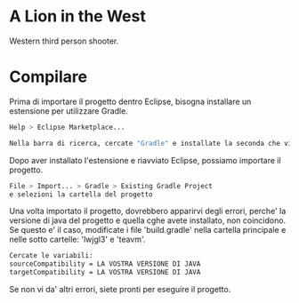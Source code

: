# A Lion in the West
Western third person shooter.

# Compilare
Prima di importare il progetto dentro Eclipse, bisogna installare un estensione per utilizzare Gradle.
``` bash
Help > Eclipse Marketplace...

Nella barra di ricerca, cercate "Gradle" e installate la seconda che vi esce (quella con il logo di un elefante blu)
```

Dopo aver installato l'estensione e riavviato Eclipse, possiamo importare il progetto.
``` bash
File > Import... > Gradle > Existing Gradle Project
e selezioni la cartella del progetto
```

Una volta importato il progetto, dovrebbero apparirvi degli errori, perche' la versione di java del progetto e quella cghe avete installato, non coincidono.
Se questo e' il caso, modificate i file 'build.gradle' nella cartella principale e nelle sotto cartelle: 'lwjgl3' e 'teavm'.

``` bash
Cercate le variabili:
sourceCompatibility = LA VOSTRA VERSIONE DI JAVA
targetCompatibility = LA VOSTRA VERSIONE DI JAVA
```

Se non vi da' altri errori, siete pronti per eseguire il progetto.
